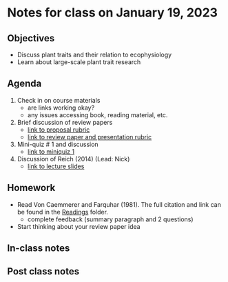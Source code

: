 # Notes for class on January 19, 2023

## Objectives
* Discuss plant traits and their relation to ecophysiology
* Learn about large-scale plant trait research

## Agenda
1. Check in on course materials
	- are links working okay?
	- any issues accessing book, reading material, etc.
2. Brief discussion of review papers
	- [link to proposal rubric](../rubrics/review_proposal_rubric.md)
	- [link to review paper and presentation rubric](../rubrics/review_rubric.md)
3. Mini-quiz # 1 and discussion
	- [link to miniquiz 1](../miniquizzes/miniquiz1_01.19.2023.md)
4. Discussion of Reich (2014) (Lead: Nick)
	- [link to lecture slides](../lecture_slides/slides_01.19.2023.pdf)

## Homework
- Read Von Caemmerer and Farquhar (1981). The full citation and link can be found in the 
[Readings](../readings) folder.
	- complete feedback (summary paragraph and 2 questions)
- Start thinking about your review paper idea

## In-class notes

## Post class notes
